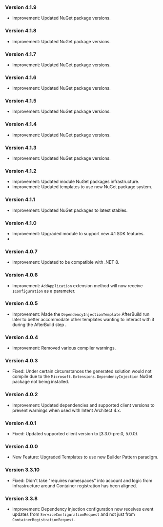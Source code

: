### Version 4.1.9

- Improvement: Updated NuGet package versions.

### Version 4.1.8

- Improvement: Updated NuGet package versions.

### Version 4.1.7

- Improvement: Updated NuGet package versions.

### Version 4.1.6

- Improvement: Updated NuGet package versions.

### Version 4.1.5

- Improvement: Updated NuGet package versions.

### Version 4.1.4

- Improvement: Updated NuGet package versions.

### Version 4.1.3

- Improvement: Updated NuGet package versions.

### Version 4.1.2

- Improvement: Updated module NuGet packages infrastructure.
- Improvement: Updated templates to use new NuGet package system.

### Version 4.1.1

- Improvement: Updated NuGet packages to latest stables.

### Version 4.1.0

- Improvement: Upgraded module to support new 4.1 SDK features.
- 
### Version 4.0.7

- Improvement: Updated to be compatible with .NET 8.

### Version 4.0.6

- Improvement: `AddApplication` extension method will now receive `IConfiguration` as a parameter.

### Version 4.0.5
- Improvement: Made the `DependencyInjectionTemplate` AfterBuild run later to better accommodate other templates wanting to interact with it during the AfterBuild step .

### Version 4.0.4
- Improvement: Removed various compiler warnings.

### Version 4.0.3

- Fixed: Under certain circumstances the generated solution would not compile due to the `Microsoft.Extensions.DependencyInjection` NuGet package not being installed.

### Version 4.0.2

- Improvement: Updated dependencies and supported client versions to prevent warnings when used with Intent Architect 4.x.

### Version 4.0.1

- Fixed: Updated supported client version to [3.3.0-pre.0, 5.0.0).

### Version 4.0.0

- New Feature: Upgraded Templates to use new Builder Pattern paradigm.

### Version 3.3.10

- Fixed: Didn't take "requires namespaces" into account and logic from Infrastructure around Container registration has been aligned. 

### Version 3.3.8

- Improvement: Dependency injection configuration now receives event updates from `ServiceConfigurationRequest` and not just from `ContainerRegistrationRequest`.
